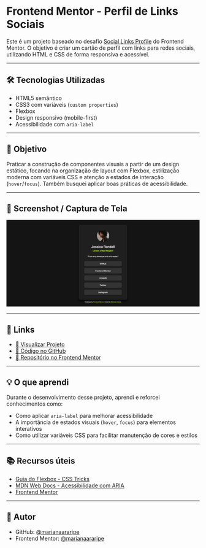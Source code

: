 # Frontend Mentor - Perfil de Links Sociais

Este é um projeto baseado no desafio [Social Links Profile](https://www.frontendmentor.io/challenges/social-links-profile-UG32l9m6dQ) do Frontend Mentor. O objetivo é criar um cartão de perfil com links para redes sociais, utilizando HTML e CSS de forma responsiva e acessível.

---

## 🛠️ Tecnologias Utilizadas

- HTML5 semântico
- CSS3 com variáveis (`custom properties`)
- Flexbox
- Design responsivo (mobile-first)
- Acessibilidade com `aria-label`

---

## 🎯 Objetivo

Praticar a construção de componentes visuais a partir de um design estático, focando na organização de layout com Flexbox, estilização moderna com variáveis CSS e atenção a estados de interação (`hover`/`focus`). Também busquei aplicar boas práticas de acessibilidade.

---

## 📸 Screenshot / Captura de Tela

![Captura de tela do projeto](./screenshot.png)

---

## 🔗 Links

- [🔗 Visualizar Projeto](https://marianaararipe.github.io/perfil-links-sociais/)
- [📂 Código no GitHub](https://github.com/marianaararipe/perfil-links-sociais)
- [📂 Repositório no Frontend Mentor](https://www.frontendmentor.io/solutions/perfil-links-social-media-htmlcss-IjunAQ1jLM)

---

## 💡 O que aprendi

Durante o desenvolvimento desse projeto, aprendi e reforcei conhecimentos como:

- Como aplicar `aria-label` para melhorar acessibilidade
- A importância de estados visuais (`hover`, `focus`) para elementos interativos
- Como utilizar variáveis CSS para facilitar manutenção de cores e estilos

---

## 📚 Recursos úteis

- [Guia do Flexbox - CSS Tricks](https://css-tricks.com/snippets/css/a-guide-to-flexbox/)
- [MDN Web Docs - Acessibilidade com ARIA](https://developer.mozilla.org/pt-BR/docs/Web/Accessibility/ARIA)
- [Frontend Mentor](https://www.frontendmentor.io/)

---
## 👤 Autor

- GitHub: [@marianaararipe](https://github.com/marianaararipe)
- Frontend Mentor: [@marianaararipe](https://www.frontendmentor.io/profile/marianaararipe)
